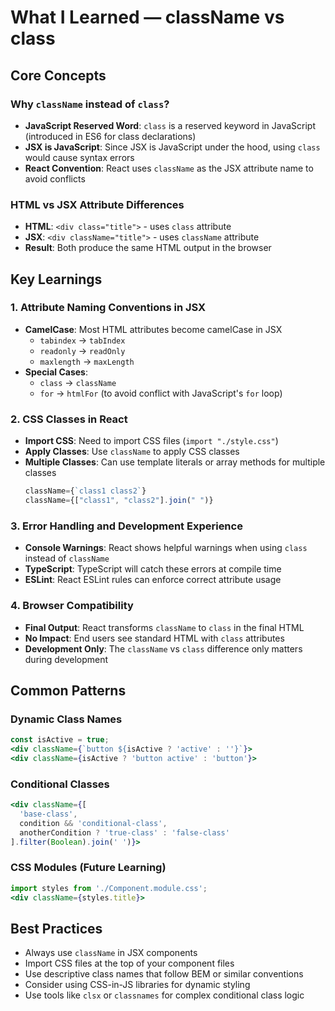 # What I Learned — className vs class

## Core Concepts

### Why `className` instead of `class`?
- **JavaScript Reserved Word**: `class` is a reserved keyword in JavaScript (introduced in ES6 for class declarations)
- **JSX is JavaScript**: Since JSX is JavaScript under the hood, using `class` would cause syntax errors
- **React Convention**: React uses `className` as the JSX attribute name to avoid conflicts

### HTML vs JSX Attribute Differences
- **HTML**: `<div class="title">` - uses `class` attribute
- **JSX**: `<div className="title">` - uses `className` attribute
- **Result**: Both produce the same HTML output in the browser

## Key Learnings

### 1. Attribute Naming Conventions in JSX
- **CamelCase**: Most HTML attributes become camelCase in JSX
  - `tabindex` → `tabIndex`
  - `readonly` → `readOnly`
  - `maxlength` → `maxLength`
- **Special Cases**:
  - `class` → `className`
  - `for` → `htmlFor` (to avoid conflict with JavaScript's `for` loop)

### 2. CSS Classes in React
- **Import CSS**: Need to import CSS files (`import "./style.css"`)
- **Apply Classes**: Use `className` to apply CSS classes
- **Multiple Classes**: Can use template literals or array methods for multiple classes
  ```jsx
  className={`class1 class2`}
  className={["class1", "class2"].join(" ")}
  ```

### 3. Error Handling and Development Experience
- **Console Warnings**: React shows helpful warnings when using `class` instead of `className`
- **TypeScript**: TypeScript will catch these errors at compile time
- **ESLint**: React ESLint rules can enforce correct attribute usage

### 4. Browser Compatibility
- **Final Output**: React transforms `className` to `class` in the final HTML
- **No Impact**: End users see standard HTML with `class` attributes
- **Development Only**: The `className` vs `class` difference only matters during development

## Common Patterns

### Dynamic Class Names
```jsx
const isActive = true;
<div className={`button ${isActive ? 'active' : ''}`}>
<div className={isActive ? 'button active' : 'button'}>
```

### Conditional Classes
```jsx
<div className={[
  'base-class',
  condition && 'conditional-class',
  anotherCondition ? 'true-class' : 'false-class'
].filter(Boolean).join(' ')}>
```

### CSS Modules (Future Learning)
```jsx
import styles from './Component.module.css';
<div className={styles.title}>
```

## Best Practices
- Always use `className` in JSX components
- Import CSS files at the top of your component files
- Use descriptive class names that follow BEM or similar conventions
- Consider using CSS-in-JS libraries for dynamic styling
- Use tools like `clsx` or `classnames` for complex conditional class logic